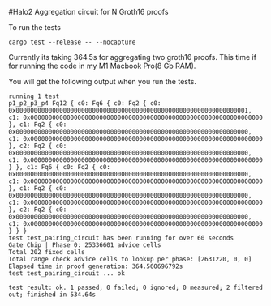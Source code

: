 #Halo2 Aggregation circuit for N Groth16 proofs

To run the tests

```
cargo test --release -- --nocapture
```

Currently its taking 364.5s for aggregating two groth16 proofs. This time if for running the code in my M1 Macbook Pro(8 Gb RAM). 

You will get the following output when you run the tests.

```
running 1 test
p1_p2_p3_p4 Fq12 { c0: Fq6 { c0: Fq2 { c0: 0x0000000000000000000000000000000000000000000000000000000000000001, c1: 0x0000000000000000000000000000000000000000000000000000000000000000 }, c1: Fq2 { c0: 0x0000000000000000000000000000000000000000000000000000000000000000, c1: 0x0000000000000000000000000000000000000000000000000000000000000000 }, c2: Fq2 { c0: 0x0000000000000000000000000000000000000000000000000000000000000000, c1: 0x0000000000000000000000000000000000000000000000000000000000000000 } }, c1: Fq6 { c0: Fq2 { c0: 0x0000000000000000000000000000000000000000000000000000000000000000, c1: 0x0000000000000000000000000000000000000000000000000000000000000000 }, c1: Fq2 { c0: 0x0000000000000000000000000000000000000000000000000000000000000000, c1: 0x0000000000000000000000000000000000000000000000000000000000000000 }, c2: Fq2 { c0: 0x0000000000000000000000000000000000000000000000000000000000000000, c1: 0x0000000000000000000000000000000000000000000000000000000000000000 } } }
test test_pairing_circuit has been running for over 60 seconds
Gate Chip | Phase 0: 25336601 advice cells
Total 202 fixed cells
Total range check advice cells to lookup per phase: [2631220, 0, 0]
Elapsed time in proof generation: 364.560696792s
test test_pairing_circuit ... ok

test result: ok. 1 passed; 0 failed; 0 ignored; 0 measured; 2 filtered out; finished in 534.64s
```

